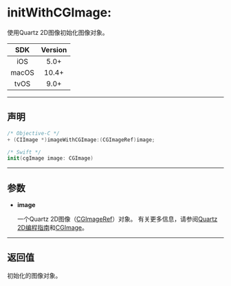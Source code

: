 # initWithCGImage:

使用Quartz 2D图像初始化图像对象。

| SDK | Version |
|:---:|:---:|
| iOS | 5.0+ |
| macOS | 10.4+ |
| tvOS | 9.0+ |

---

## 声明

```objective-c
/* Objective-C */
+ (CIImage *)imageWithCGImage:(CGImageRef)image;
```

```swift
/* Swift */
init(cgImage image: CGImage)
```

---

## 参数

* **image**

    一个Quartz 2D图像（[CGImageRef]()）对象。 有关更多信息，请参阅[Quartz 2D编程指南]()和[CGImage]()。

---

## 返回值

初始化的图像对象。

